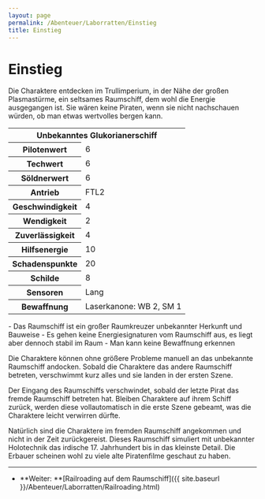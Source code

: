 ```yaml
---
layout: page
permalink: /Abenteuer/Laborratten/Einstieg
title: Einstieg
---
```


# Einstieg

Die Charaktere entdecken im Trullimperium, in der Nähe der großen Plasmastürme, ein seltsames Raumschiff, dem wohl die Energie ausgegangen ist. Sie wären keine Piraten, wenn sie nicht nachschauen würden, ob man etwas wertvolles bergen kann.

<table>
<tbody>
<tr><th colspan="2">Unbekanntes Glukorianerschiff</th></tr>
<tr><th>Pilotenwert</th><td>6</td></tr>
<tr><th>Techwert</th><td>6</td></tr>
<tr><th>Söldnerwert</th><td>6</td></tr>
<tr><th>Antrieb</th><td>FTL2</td></tr>
<tr><th>Geschwindigkeit</th><td>4</td></tr>
<tr><th>Wendigkeit</th><td>2</td></tr>
<tr><th>Zuverlässigkeit</th><td>4</td></tr>
<tr><th>Hilfsenergie</th><td>10</td></tr>
<tr><th>Schadenspunkte</th><td>20</td></tr>
<tr><th>Schilde</th><td>8</td></tr>
<tr><th>Sensoren</th><td>Lang</td></tr>
<tr><th>Bewaffnung</th><td>Laserkanone: WB 2, SM 1</td></tr>
</tbody>
</table>
- Das Raumschiff ist ein großer Raumkreuzer unbekannter Herkunft und Bauweise
- Es gehen keine Energiesignaturen vom Raumschiff aus, es liegt aber dennoch stabil im Raum
- Man kann keine Bewaffnung erkennen

Die Charaktere können ohne größere Probleme manuell an das unbekannte Raumschiff andocken. Sobald die Charaktere das andere Raumschiff betreten, verschwimmt kurz alles und sie landen in der ersten Szene.

Der Eingang des Raumschiffs verschwindet, sobald der letzte Pirat das fremde Raumschiff betreten hat. Bleiben Charaktere auf ihrem Schiff zurück, werden diese vollautomatisch in die erste Szene gebeamt, was die Charaktere leicht verwirren dürfte.

Natürlich sind die Charaktere im fremden Raumschiff angekommen und nicht in der Zeit zurückgereist. Dieses Raumschiff simuliert mit unbekannter Holotechnik das irdische 17. Jahrhundert bis in das kleinste Detail. Die Erbauer scheinen wohl zu viele alte Piratenfilme geschaut zu haben.


***
- **Weiter: **[Railroading auf dem Raumschiff]({{ site.baseurl }}/Abenteuer/Laborratten/Railroading.html)

